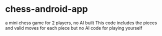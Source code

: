 # chess-android-app
a mini chess game for 2 players, no AI built
This code includes the pieces and valid moves for each piece but no AI code for playing yourself
